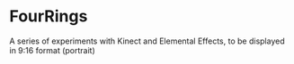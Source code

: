 # FourRings

A series of experiments with Kinect and Elemental Effects, to be displayed in 9:16 format (portrait)
